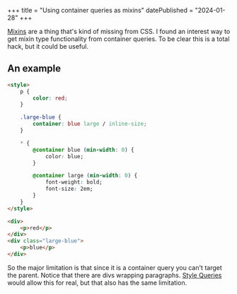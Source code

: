 +++
title = "Using container queries as mixins"
datePublished = "2024-01-28"
+++

[Mixins](https://sass-lang.com/documentation/at-rules/mixin/) are a thing that's kind of missing from CSS. I found an interest way to get mixin type functionality from container queries. To be clear this is a total hack, but it could be useful.

## An example

```html
<style>
	p {
		color: red;
	}

	.large-blue {
		container: blue large / inline-size;
	}

	* {
		@container blue (min-width: 0) {
			color: blue;
		}

		@container large (min-width: 0) {
			font-weight: bold;
			font-size: 2em;
		}
	}
</style>

<div>
	<p>red</p>
</div>
<div class="large-blue">
	<p>blue</p>
</div>
```

So the major limitation is that since it is a container query you can't target the parent. Notice that there are divs wrapping paragraphs. [Style Queries](https://developer.chrome.com/docs/css-ui/style-queries) would allow this for real, but that also has the same limitation.
